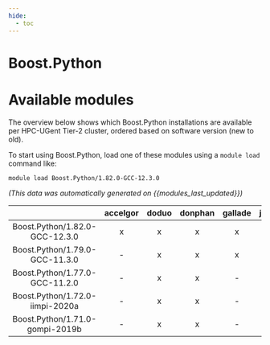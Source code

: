 ```yaml
---
hide:
  - toc
---
```


Boost.Python
============

# Available modules


The overview below shows which Boost.Python installations are available per HPC-UGent Tier-2 cluster, ordered based on software version (new to old).

To start using Boost.Python, load one of these modules using a `module load` command like:

```shell
module load Boost.Python/1.82.0-GCC-12.3.0
```

*(This data was automatically generated on {{modules_last_updated}})*  

| |accelgor|doduo|donphan|gallade|joltik|shinx|
| :---: | :---: | :---: | :---: | :---: | :---: | :---: |
|Boost.Python/1.82.0-GCC-12.3.0|x|x|x|x|x|x|
|Boost.Python/1.79.0-GCC-11.3.0|-|x|x|x|-|-|
|Boost.Python/1.77.0-GCC-11.2.0|-|x|x|-|-|-|
|Boost.Python/1.72.0-iimpi-2020a|-|x|x|-|-|-|
|Boost.Python/1.71.0-gompi-2019b|-|x|x|-|-|-|
